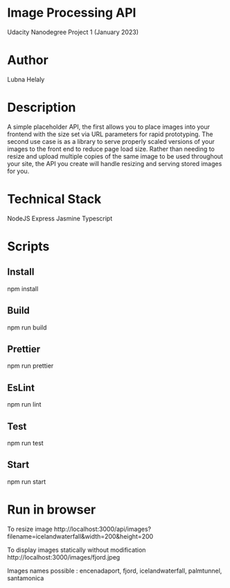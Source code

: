 # Image Processing API
Udacity Nanodegree
Project 1
(January 2023)

# Author
Lubna Helaly

# Description
A simple placeholder API, the first allows you to place images into your frontend with the size set via URL parameters for rapid prototyping. The second use case is as a library to serve properly scaled versions of your images to the front end to reduce page load size. Rather than needing to resize and upload multiple copies of the same image to be used throughout your site, the API you create will handle resizing and serving stored images for you.

# Technical Stack
NodeJS
Express
Jasmine
Typescript

# Scripts

## Install
npm install
## Build
npm run build
## Prettier
npm run prettier
## EsLint
npm run lint
## Test
npm run test
## Start
npm run start

# Run in browser

To resize image
http://localhost:3000/api/images?filename=icelandwaterfall&width=200&height=200

To display images statically without modification
http://localhost:3000/images/fjord.jpeg

Images names possible : 
encenadaport, fjord, icelandwaterfall, palmtunnel, santamonica
